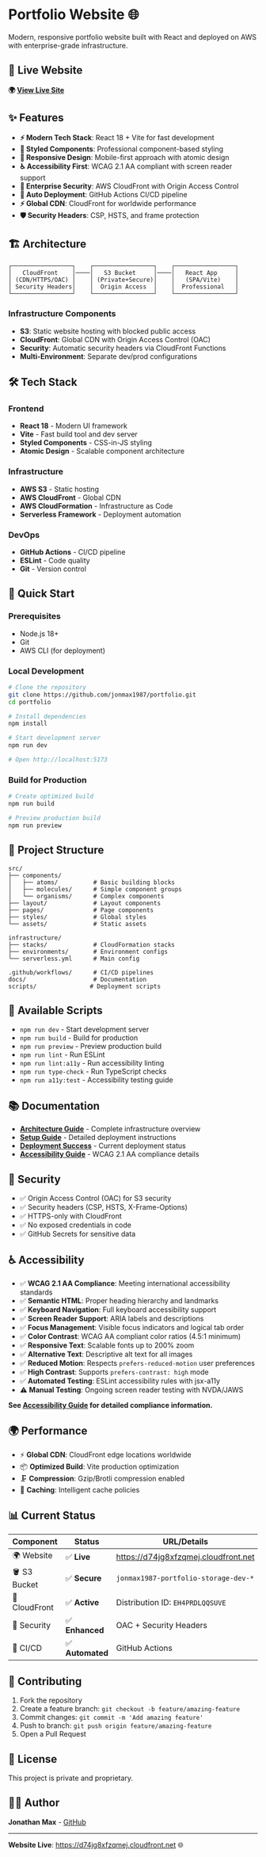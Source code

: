 # Portfolio Website 🌐

Modern, responsive portfolio website built with React and deployed on AWS with enterprise-grade infrastructure.

## 🚀 Live Website

**🌍 [View Live Site](https://d74jg8xfzqmej.cloudfront.net)**

## ✨ Features

- **⚡ Modern Tech Stack**: React 18 + Vite for fast development
- **🎨 Styled Components**: Professional component-based styling
- **📱 Responsive Design**: Mobile-first approach with atomic design
- **♿ Accessibility First**: WCAG 2.1 AA compliant with screen reader support
- **🔐 Enterprise Security**: AWS CloudFront with Origin Access Control
- **🚀 Auto Deployment**: GitHub Actions CI/CD pipeline
- **⚡ Global CDN**: CloudFront for worldwide performance
- **🛡️ Security Headers**: CSP, HSTS, and frame protection

## 🏗️ Architecture

```
┌─────────────────┐    ┌─────────────────┐    ┌─────────────────┐
│   CloudFront    │────│   S3 Bucket     │────│   React App     │
│ (CDN/HTTPS/OAC) │    │ (Private+Secure)│    │   (SPA/Vite)    │
│ Security Headers│    │  Origin Access  │    │  Professional   │
└─────────────────┘    └─────────────────┘    └─────────────────┘
```

### Infrastructure Components
- **S3**: Static website hosting with blocked public access
- **CloudFront**: Global CDN with Origin Access Control (OAC)
- **Security**: Automatic security headers via CloudFront Functions
- **Multi-Environment**: Separate dev/prod configurations

## 🛠️ Tech Stack

### Frontend
- **React 18** - Modern UI framework
- **Vite** - Fast build tool and dev server
- **Styled Components** - CSS-in-JS styling
- **Atomic Design** - Scalable component architecture

### Infrastructure
- **AWS S3** - Static hosting
- **AWS CloudFront** - Global CDN
- **AWS CloudFormation** - Infrastructure as Code
- **Serverless Framework** - Deployment automation

### DevOps
- **GitHub Actions** - CI/CD pipeline
- **ESLint** - Code quality
- **Git** - Version control

## 🚀 Quick Start

### Prerequisites
- Node.js 18+
- Git
- AWS CLI (for deployment)

### Local Development
```bash
# Clone the repository
git clone https://github.com/jonmax1987/portfolio.git
cd portfolio

# Install dependencies
npm install

# Start development server
npm run dev

# Open http://localhost:5173
```

### Build for Production
```bash
# Create optimized build
npm run build

# Preview production build
npm run preview
```

## 📁 Project Structure

```
src/
├── components/
│   ├── atoms/          # Basic building blocks
│   ├── molecules/      # Simple component groups
│   └── organisms/      # Complex components
├── layout/             # Layout components
├── pages/              # Page components
├── styles/             # Global styles
└── assets/             # Static assets

infrastructure/
├── stacks/             # CloudFormation stacks
├── environments/       # Environment configs
└── serverless.yml      # Main config

.github/workflows/      # CI/CD pipelines
docs/                   # Documentation
scripts/               # Deployment scripts
```

## 🔧 Available Scripts

- `npm run dev` - Start development server
- `npm run build` - Build for production
- `npm run preview` - Preview production build
- `npm run lint` - Run ESLint
- `npm run lint:a11y` - Run accessibility linting
- `npm run type-check` - Run TypeScript checks
- `npm run a11y:test` - Accessibility testing guide

## 📚 Documentation

- **[Architecture Guide](./ARCHITECTURE.md)** - Complete infrastructure overview
- **[Setup Guide](./docs/SETUP.md)** - Detailed deployment instructions
- **[Deployment Success](./docs/DEPLOYMENT_SUCCESS.md)** - Current deployment status
- **[Accessibility Guide](./docs/ACCESSIBILITY.md)** - WCAG 2.1 AA compliance details

## 🔐 Security

- ✅ Origin Access Control (OAC) for S3 security
- ✅ Security headers (CSP, HSTS, X-Frame-Options)
- ✅ HTTPS-only with CloudFront
- ✅ No exposed credentials in code
- ✅ GitHub Secrets for sensitive data

## ♿ Accessibility

- ✅ **WCAG 2.1 AA Compliance**: Meeting international accessibility standards
- ✅ **Semantic HTML**: Proper heading hierarchy and landmarks
- ✅ **Keyboard Navigation**: Full keyboard accessibility support
- ✅ **Screen Reader Support**: ARIA labels and descriptions
- ✅ **Focus Management**: Visible focus indicators and logical tab order
- ✅ **Color Contrast**: WCAG AA compliant color ratios (4.5:1 minimum)
- ✅ **Responsive Text**: Scalable fonts up to 200% zoom
- ✅ **Alternative Text**: Descriptive alt text for all images
- ✅ **Reduced Motion**: Respects `prefers-reduced-motion` user preferences
- ✅ **High Contrast**: Supports `prefers-contrast: high` mode
- ✅ **Automated Testing**: ESLint accessibility rules with jsx-a11y
- ⚠️ **Manual Testing**: Ongoing screen reader testing with NVDA/JAWS

**See [Accessibility Guide](./docs/ACCESSIBILITY.md) for detailed compliance information.**

## 🌍 Performance

- ⚡ **Global CDN**: CloudFront edge locations worldwide
- 📦 **Optimized Build**: Vite production optimization
- 🗜️ **Compression**: Gzip/Brotli compression enabled
- 🔄 **Caching**: Intelligent cache policies

## 📊 Current Status

| Component | Status | URL/Details |
|-----------|--------|-------------|
| 🌍 Website | ✅ **Live** | https://d74jg8xfzqmej.cloudfront.net |
| 🪣 S3 Bucket | ✅ **Secure** | `jonmax1987-portfolio-storage-dev-*` |
| 📡 CloudFront | ✅ **Active** | Distribution ID: `EH4PRDLQQSUVE` |
| 🔐 Security | ✅ **Enhanced** | OAC + Security Headers |
| 🚀 CI/CD | ✅ **Automated** | GitHub Actions |

## 🤝 Contributing

1. Fork the repository
2. Create a feature branch: `git checkout -b feature/amazing-feature`
3. Commit changes: `git commit -m 'Add amazing feature'`
4. Push to branch: `git push origin feature/amazing-feature`
5. Open a Pull Request

## 📄 License

This project is private and proprietary.

## 👨‍💻 Author

**Jonathan Max** - [GitHub](https://github.com/jonmax1987)

---

**Website Live**: https://d74jg8xfzqmej.cloudfront.net 🌐
